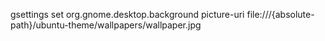 gsettings set org.gnome.desktop.background picture-uri file:///{absolute-path}/ubuntu-theme/wallpapers/wallpaper.jpg
